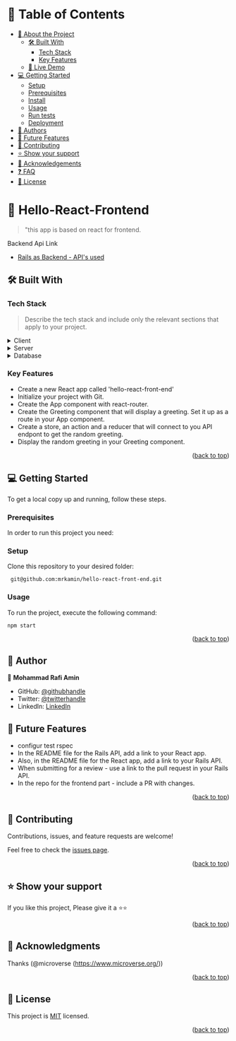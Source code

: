 <a name="readme-top"></a>

<!-- TABLE OF CONTENTS -->

# 📗 Table of Contents

- [📖 About the Project](#about-project)
  - [🛠 Built With](#built-with)
    - [Tech Stack](#tech-stack)
    - [Key Features](#key-features)
  - [🚀 Live Demo](#live-demo)
- [💻 Getting Started](#getting-started)
  - [Setup](#setup)
  - [Prerequisites](#prerequisites)
  - [Install](#install)
  - [Usage](#usage)
  - [Run tests](#run-tests)
  - [Deployment](#triangular_flag_on_post-deployment)
- [👥 Authors](#authors)
- [🔭 Future Features](#future-features)
- [🤝 Contributing](#contributing)
- [⭐️ Show your support](#support)
- [🙏 Acknowledgements](#acknowledgements)
- [❓ FAQ](#faq)
- [📝 License](#license)

<!-- PROJECT DESCRIPTION -->

# 📖 Hello-React-Frontend <a name="about-project"></a>

> "this app is based on react for frontend.

<summary>Backend Api Link</summary>
  <ul>
    <li><a href="http://localhost:3000/greetings/random">Rails as Backend - API's used</a></li>
  </ul>
</details>

## 🛠 Built With <a name="built-with"></a>

### Tech Stack <a name="tech-stack"></a>

> Describe the tech stack and include only the relevant sections that apply to your project.

<details>
  <summary>Client</summary>
  <ul>
    <li><a href="https://react.dev/">React</a></li>
  </ul>
</details>

<details>
  <summary>Server</summary>
  <ul>
    <li><a href="http://localhost:3000/">Local</a></li>
  </ul>
</details>

<details>
<summary>Database</summary>
  <ul>
    <li><a href="http://localhost:3000/greetings/random">Rails as Backend - API's used</a></li>
  </ul>
</details>


### Key Features <a name="key-features"></a>

<!-- > Describe between 1-3 key features of the application. -->

- Create a new React app called 'hello-react-front-end'
- Initialize your project with Git.
- Create the App component with react-router.
- Create the Greeting component that will display a greeting. Set it up as a route in your App component.
- Create a store, an action and a reducer that will connect to you API endpont to get the random greeting.
- Display the random greeting in your Greeting component.

<p align="right">(<a href="#readme-top">back to top</a>)</p>

<!-- GETTING STARTED -->

## 💻 Getting Started <a name="getting-started"></a>

<!-- > Describe how a new developer could make use of your project. -->

To get a local copy up and running, follow these steps.

### Prerequisites

In order to run this project you need:

### Setup

Clone this repository to your desired folder:

```
 git@github.com:mrkamin/hello-react-front-end.git

```

### Usage

To run the project, execute the following command:

```
npm start

```

<p align="right">(<a href="#readme-top">back to top</a>)</p>

<!-- AUTHORS -->

## 👥 Author <a name="authors"></a>

<!-- > Mention all of the collaborators of this project. -->

👤 **Mohammad Rafi Amin**

- GitHub: [@githubhandle](https://github.com/mrkamin)
- Twitter: [@twitterhandle](https://twitter.com/Mohamma63974237)
- LinkedIn: [LinkedIn](https://www.linkedin.com/in/mohammad-rafi-amin-63b4319b/)

<!-- FUTURE FEATURES -->

## 🔭 Future Features <a name="future-features"></a>

<!-- > Describe 1 - 3 features you will add to the project. -->

- configur test rspec 
- In the README file for the Rails API, add a link to your React app.
- Also, in the README file for the React app, add a link to your Rails API.
- When submitting for a review - use a link to the pull request in your Rails API.
- In the repo for the frontend part - include a PR with changes.



<p align="right">(<a href="#readme-top">back to top</a>)</p>

<!-- CONTRIBUTING -->

## 🤝 Contributing <a name="contributing"></a>

Contributions, issues, and feature requests are welcome!

Feel free to check the [issues page](https://github.com/mrkamin/hello-react-front-end/issues).

<p align="right">(<a href="#readme-top">back to top</a>)</p>

<!-- SUPPORT -->

## ⭐️ Show your support <a name="support"></a>

If you like this project, Please give it a ⭐️⭐️

<p align="right">(<a href="#readme-top">back to top</a>)</p>

<!-- ACKNOWLEDGEMENTS -->

## 🙏 Acknowledgments <a name="acknowledgements"></a>

Thanks (@microverse (https://www.microverse.org/))

<p align="right">(<a href="#readme-top">back to top</a>)</p>

## 📝 License <a name="license"></a>

This project is [MIT](https://github.com/mrkamin/hello-react-front-end/blob/main/LICENSE) licensed.

<p align="right">(<a href="#readme-top">back to top</a>)</p>

